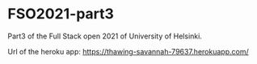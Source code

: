 # FSO2021-part3
Part3 of the Full Stack open 2021 of University of Helsinki.

Url of the heroku app:
https://thawing-savannah-79637.herokuapp.com/